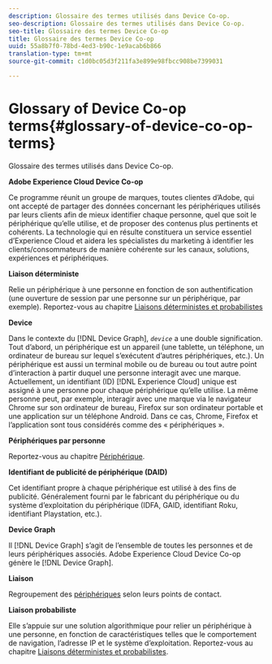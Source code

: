 ```yaml
---
description: Glossaire des termes utilisés dans Device Co-op.
seo-description: Glossaire des termes utilisés dans Device Co-op.
seo-title: Glossaire des termes Device Co-op
title: Glossaire des termes Device Co-op
uuid: 55a8b7f0-78bd-4ed3-b90c-1e9acab6b866
translation-type: tm+mt
source-git-commit: c1d0bc05d3f211fa3e899e98fbcc908be7399031

---
```



# Glossary of Device Co-op terms{#glossary-of-device-co-op-terms}

Glossaire des termes utilisés dans Device Co-op.

**Adobe Experience Cloud Device Co-op**

Ce programme réunit un groupe de marques, toutes clientes d’Adobe, qui ont accepté de partager des données concernant les périphériques utilisés par leurs clients afin de mieux identifier chaque personne, quel que soit le périphérique qu’elle utilise, et de proposer des contenus plus pertinents et cohérents. La technologie qui en résulte constituera un service essentiel d’Experience Cloud et aidera les spécialistes du marketing à identifier les clients/consommateurs de manière cohérente sur les canaux, solutions, expériences et périphériques.

**Liaison déterministe**

Relie un périphérique à une personne en fonction de son authentification (une ouverture de session par une personne sur un périphérique, par exemple). Reportez-vous au chapitre [Liaisons déterministes et probabilistes](processes/links.md#concept-58bb7ab25f904f5f98d645e35205c931)

**Device**

Dans le contexte du [!DNL Device Graph], *`device`* a une double signification. Tout d’abord, un périphérique est un appareil (une tablette, un téléphone, un ordinateur de bureau sur lequel s’exécutent d’autres périphériques, etc.). Un périphérique est aussi un terminal mobile ou de bureau ou tout autre point d’interaction à partir duquel une personne interagit avec une marque. Actuellement, un identifiant (ID) [!DNL Experience Cloud] unique est assigné à une personne pour chaque périphérique qu’elle utilise. La même personne peut, par exemple, interagir avec une marque via le navigateur Chrome sur son ordinateur de bureau, Firefox sur son ordinateur portable et une application sur un téléphone Android. Dans ce cas, Chrome, Firefox et l’application sont tous considérés comme des « périphériques ».

**Périphériques par personne**

Reportez-vous au chapitre [Périphérique](glossary.md#glossentry-5690d9a245634214b91890156e216950).

**Identifiant de publicité de périphérique (DAID)**

Cet identifiant propre à chaque périphérique est utilisé à des fins de publicité. Généralement fourni par le fabricant du périphérique ou du système d’exploitation du périphérique (IDFA, GAID, identifiant Roku, identifiant Playstation, etc.).

**Device Graph**

Il [!DNL Device Graph] s’agit de l’ensemble de toutes les personnes et de leurs périphériques associés. Adobe Experience Cloud Device Co-op génère le [!DNL Device Graph].

**Liaison**

Regroupement des [périphériques](glossary.md#glossentry-5690d9a245634214b91890156e216950) selon leurs points de contact.

**Liaison probabiliste**

Elle s’appuie sur une solution algorithmique pour relier un périphérique à une personne, en fonction de caractéristiques telles que le comportement de navigation, l’adresse IP et le système d’exploitation. Reportez-vous au chapitre [Liaisons déterministes et probabilistes](processes/links.md#concept-58bb7ab25f904f5f98d645e35205c931).
